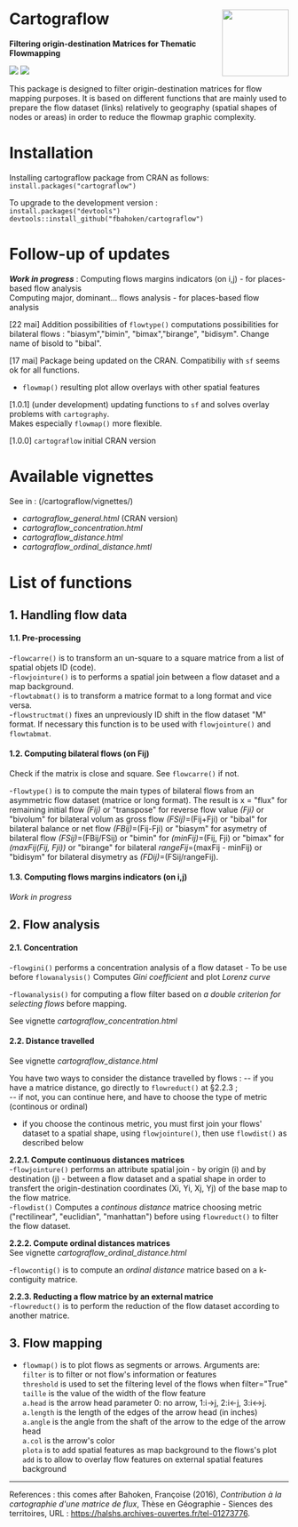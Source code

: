 # Cartograflow <img src="doc/Logo_cartograflow.png" align="right" alt="" width="120" />
**Filtering origin-destination Matrices for Thematic Flowmapping**

[![](https://www.r-pkg.org/badges/version/cartograflow)](https://cran.r-project.org/package=cartograflow)
[![](https://cranlogs.r-pkg.org/badges/cartograflow?color=brightgreen)](https://cran.r-project.org/package=cartograflow)

This package is designed to filter origin-destination matrices for flow mapping purposes. It is based on different functions that are mainly used to prepare the flow dataset (links) relatively to geography (spatial shapes of nodes or areas) in order to reduce the flowmap graphic complexity.

# Installation

Installing cartograflow package from CRAN as follows:<br/>
`install.packages("cartograflow")`

To upgrade to the development version :<br/>
`install.packages("devtools")`<br/>
`devtools::install_github("fbahoken/cartograflow")`

# Follow-up of updates

_**Work in progress**_ : 
Computing flows margins indicators (on i,j) - for places-based flow analysis<br/>
Computing major, dominant... flows analysis - for places-based flow analysis<br/>

[22 mai] Addition possibilities of  `flowtype()` computations possibilities for bilateral flows : "biasym","bimin", "bimax","birange", "bidisym". Change name of bisold to "bibal".

[17 mai] Package being updated on the CRAN. Compatibiliy with `sf` seems ok for all functions.
- `flowmap()` resulting plot allow overlays with other spatial features

[1.0.1] (under development) updating functions to `sf` and solves overlay problems with `cartography`. <br/>
Makes especially `flowmap()` more flexible.

[1.0.0] `cartograflow` initial CRAN version

# Available vignettes <br/>
See in : (/cartograflow/vignettes/) <br/>
- _cartograflow_general.html_ (CRAN version) <br/>
- _cartograflow_concentration.html_ <br/>
- _cartograflow_distance.html_ <br/>
- _cartograflow_ordinal_distance.hmtl_ <br/>

# List of functions

## 1. Handling flow data

#### 1.1. Pre-processing

-`flowcarre()` is to transform an un-square to a square matrice from a list of spatial objets ID (code).<br/>
-`flowjointure()` is to performs a spatial join between a flow dataset and a map background.<br/>
-`flowtabmat()` is to transform a matrice format to a long format and vice versa.<br/>
-`flowstructmat()` fixes an unpreviously ID shift in the flow dataset "M" format. If necessary this function is to be used with `flowjointure()` and `flowtabmat`.

#### 1.2. Computing bilateral flows (on Fij)

Check if the matrix is close and square. See `flowcarre()` if not.<br/>

-`flowtype()` is to compute the main types of bilateral flows from an asymmetric flow dataset (matrice or long format). The result is x = "flux" for remaining initial flow _(Fij)_ or "transpose" for reverse flow value _(Fji)_ or "bivolum" for bilateral volum as gross flow _(FSij)_=(Fij+Fji) or "bibal" for bilateral balance or net flow _(FBij)_=(Fij-Fji) or "biasym" for asymetry of bilateral flow _(FSij)_=(FBij/FSij) or "bimin" for _(minFij)_=(Fij, Fji) or "bimax" for _(maxFij(Fij, Fji))_ or "birange" for bilateral _rangeFij_=(maxFij - minFij) or "bidisym" for bilateral disymetry as _(FDij)_=(FSij/rangeFij). 

#### 1.3. Computing flows margins indicators (on i,j) 
_Work in progress_

## 2. Flow analysis

#### 2.1. Concentration

-`flowgini()` performs a concentration analysis of a flow dataset - To be use before `flowanalysis()`
Computes _Gini coefficient_ and plot _Lorenz curve_

-`flowanalysis()` for computing a flow filter based on _a double criterion for selecting flows_ before mapping.

See vignette _cartograflow_concentration.html_

#### 2.2. Distance travelled<br/>
See vignette _cartograflow_distance.html_<br/>

You have two ways to consider the distance travelled by flows :
-- if you have a matrice distance, go directly to `flowreduct()` at §2.2.3 ;<br/>
-- if not, you can continue here, and have to choose the type of metric (continous or ordinal)

- if you choose the continous metric, you must first join your flows' dataset to a spatial shape, using `flowjointure()`, then use `flowdist()` as described below

**2.2.1. Compute continuous distances matrices**<br/>
-`flowjointure()` performs an attribute spatial join - by origin (i) and by destination (j) - between a flow dataset and a spatial shape in order to transfert the origin-destination coordinates (Xi, Yi, Xj, Yj) of the base map to the flow matrice.<br/>
-`flowdist()` Computes a _continous distance_ matrice choosing metric ("rectilinear", "euclidian", "manhattan") before using  `flowreduct()` to filter the flow dataset.

**2.2.2. Compute ordinal distances matrices** <br/>
See vignette _cartograflow_ordinal_distance.html_

-`flowcontig()` is to compute an _ordinal distance_  matrice based on a k-contiguity matrice.

**2.2.3. Reducting a flow matrice by an external matrice** <br/>
-`flowreduct()` is to perform the reduction of the flow dataset according to another matrice.

## 3. Flow mapping <br/>
- `flowmap()` is to plot flows as segments or arrows. Arguments are:<br/>
 `filter` is to filter or not flow's information or features <br/>
 `threshold` is used to set the filtering level of the flows when filter="True" <br/>
 `taille` is the value of the width of the flow feature <br/>
 `a.head` is the arrow head parameter 0: no arrow, 1:i->j, 2:i<-j, 3:i<->j. <br/>
 `a.length` is the length of the edges of the arrow head (in inches) <br/>
 `a.angle` is the angle from the shaft of the arrow to the edge of the arrow head <br/>
 `a.col` is the arrow's color <br/>
 `plota` is to add spatial features as map background to the flows's plot <br/>
 `add` is to allow to overlay flow features on external spatial features background <br/>

---
References : this comes after Bahoken, Françoise (2016), _Contribution à la cartographie d'une matrice de flux_, Thèse en Géographie - Siences des territoires, URL : https://halshs.archives-ouvertes.fr/tel-01273776. 
               
